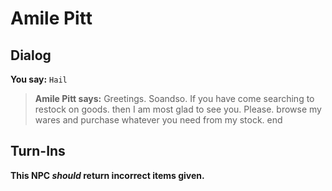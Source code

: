 # Amile Pitt


## Dialog

**You say:** `Hail`



>**Amile Pitt says:** Greetings. Soandso. If you have come searching to restock on goods. then I am most glad to see you. Please. browse my wares and purchase whatever you need from my stock.
end



## Turn-Ins



**This NPC *should* return incorrect items given.**






